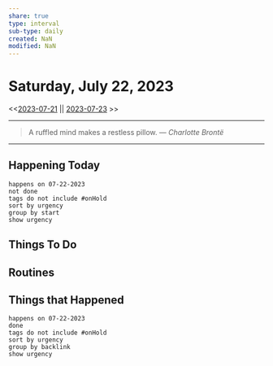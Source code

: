 ```yaml
---
share: true
type: interval
sub-type: daily
created: NaN 
modified: NaN
---
```

# Saturday, July 22, 2023
<<[2023-07-21](./2023-07-21.md) || [2023-07-23](./2023-07-23.md) >>

---

> A ruffled mind makes a restless pillow.
> — <cite>Charlotte Brontë</cite>

---
## Happening Today
```tasks
happens on 07-22-2023
not done
tags do not include #onHold
sort by urgency
group by start
show urgency
```

## Things To Do













## Routines







## Things that Happened








```tasks
happens on 07-22-2023
done
tags do not include #onHold
sort by urgency
group by backlink
show urgency
```